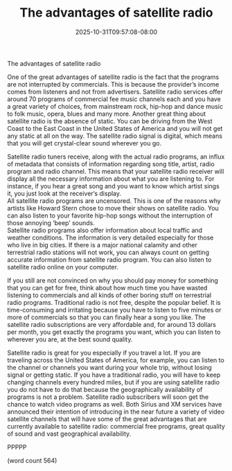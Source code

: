 ﻿---
title: "The advantages of satellite radio"
date: 2025-10-31T09:57:08-08:00
description: "Satellite-Radio Tips for Web Success"
featured_image: "/images/Satellite-Radio.jpg"
tags: ["Satellite Radio"]
---

The advantages of satellite radio

One of the great advantages of satellite radio is the fact that the programs are not interrupted by commercials. This is because the provider’s income comes from listeners and not from advertisers. Satellite radio services offer around 70 programs of commercial fee music channels each and you have a great variety of choices, from mainstream rock, hip-hop and dance music to folk music, opera, blues and many more. 
Another great thing about satellite radio is the absence of static. You can be driving from the West Coast to the East Coast in the United States of America and you will not get any static at all on the way. The satellite radio signal is digital, which means that you will get crystal-clear sound wherever you go. 

Satellite radio tuners receive, along with the actual radio programs, an influx of metadata that consists of information regarding song title, artist, radio program and radio channel. This means that your satellite radio receiver will display all the necessary information about what you are listening to. For instance, if you hear a great song and you want to know which artist sings it, you just look at the receiver‘s display.  
All satellite radio programs are uncensored. This is one of the reasons why artists like Howard Stern chose to move their shows on satellite radio. You can also listen to your favorite hip-hop songs without the interruption of those annoying ‘beep’ sounds.   
Satellite radio programs also offer information about local traffic and weather conditions. The information is very detailed especially for those who live in big cities. If there is a major national calamity and other terrestrial radio stations will not work, you can always count on getting accurate information from satellite radio program. You can also listen to satellite radio online on your computer. 

If you still are not convinced on why you should pay money for something that you can get for free, think about how much time you have wasted listening to commercials and all kinds of other boring stuff on terrestrial radio programs. Traditional radio is not free, despite the popular belief. It is time-consuming and irritating because you have to listen to five minutes or more of commercials so that you can finally hear a song you like. The satellite radio subscriptions are very affordable and, for around 13 dollars per month, you get exactly the programs you want, which you can listen to wherever you are, at the best sound quality.  

Satellite radio is great for you especially if you travel a lot. If you are traveling across the United States of America, for example, you can listen to the channel or channels you want during your whole trip, without losing signal or getting static. If you have a traditional radio, you will have to keep changing channels every hundred miles, but if you are using satellite radio you do not have to do that because the geographically availability of programs is not a problem. Satellite radio subscribers will soon get the chance to watch video programs as well. Both Sirius and XM services have announced their intention of introducing in the near future a variety of video satellite channels that will have some of the great advantages that are currently available to satellite radio: commercial free programs, great quality of sound and vast geographical availability. 

PPPPP

(word count 564)


